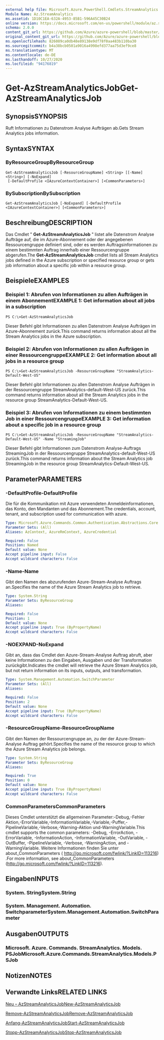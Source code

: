 ```yaml
---
external help file: Microsoft.Azure.PowerShell.Cmdlets.StreamAnalytics.dll-Help.xml
Module Name: Az.StreamAnalytics
ms.assetid: 1D10C1EA-632A-4953-85B1-596A45C30B24
online version: https://docs.microsoft.com/en-us/powershell/module/az.streamanalytics/get-azstreamanalyticsjob
schema: 2.0.0
content_git_url: https://github.com/Azure/azure-powershell/blob/master/src/StreamAnalytics/StreamAnalytics/help/Get-AzStreamAnalyticsJob.md
original_content_git_url: https://github.com/Azure/azure-powershell/blob/master/src/StreamAnalytics/StreamAnalytics/help/Get-AzStreamAnalyticsJob.md
ms.openlocfilehash: 826089ca0db48e89138e9df78f0aa483b110ba30
ms.sourcegitcommit: b4a38bcb0501a9016a4998efd377aa75d3ef9ce8
ms.translationtype: MT
ms.contentlocale: de-DE
ms.lasthandoff: 10/27/2020
ms.locfileid: "94176819"
---
```

# <span data-ttu-id="78e44-101">Get-AzStreamAnalyticsJob</span><span class="sxs-lookup"><span data-stu-id="78e44-101">Get-AzStreamAnalyticsJob</span></span>

## <span data-ttu-id="78e44-102">Synopsis</span><span class="sxs-lookup"><span data-stu-id="78e44-102">SYNOPSIS</span></span>
<span data-ttu-id="78e44-103">Ruft Informationen zu Datenstrom Analyse Aufträgen ab.</span><span class="sxs-lookup"><span data-stu-id="78e44-103">Gets Stream Analytics jobs information.</span></span>

## <span data-ttu-id="78e44-104">Syntax</span><span class="sxs-lookup"><span data-stu-id="78e44-104">SYNTAX</span></span>

### <span data-ttu-id="78e44-105">ByResourceGroup</span><span class="sxs-lookup"><span data-stu-id="78e44-105">ByResourceGroup</span></span>
```
Get-AzStreamAnalyticsJob [-ResourceGroupName] <String> [[-Name] <String>] [-NoExpand]
 [-DefaultProfile <IAzureContextContainer>] [<CommonParameters>]
```

### <span data-ttu-id="78e44-106">BySubscription</span><span class="sxs-lookup"><span data-stu-id="78e44-106">BySubscription</span></span>
```
Get-AzStreamAnalyticsJob [-NoExpand] [-DefaultProfile <IAzureContextContainer>] [<CommonParameters>]
```

## <span data-ttu-id="78e44-107">Beschreibung</span><span class="sxs-lookup"><span data-stu-id="78e44-107">DESCRIPTION</span></span>
<span data-ttu-id="78e44-108">Das Cmdlet " **Get-AzStreamAnalyticsJob** " listet alle Datenstrom Analyse Aufträge auf, die im Azure-Abonnement oder der angegebenen Ressourcengruppe definiert sind, oder es werden Auftragsinformationen zu einem bestimmten Auftrag innerhalb einer Ressourcengruppe abgerufen.</span><span class="sxs-lookup"><span data-stu-id="78e44-108">The **Get-AzStreamAnalyticsJob** cmdlet lists all Stream Analytics jobs defined in the Azure subscription or specified resource group or gets job information about a specific job within a resource group.</span></span>

## <span data-ttu-id="78e44-109">Beispiele</span><span class="sxs-lookup"><span data-stu-id="78e44-109">EXAMPLES</span></span>

### <span data-ttu-id="78e44-110">Beispiel 1: Abrufen von Informationen zu allen Aufträgen in einem Abonnement</span><span class="sxs-lookup"><span data-stu-id="78e44-110">EXAMPLE 1: Get information about all jobs in a subscription</span></span>
```
PS C:\>Get-AzStreamAnalyticsJob
```

<span data-ttu-id="78e44-111">Dieser Befehl gibt Informationen zu allen Datenstrom Analyse Aufträgen im Azure-Abonnement zurück.</span><span class="sxs-lookup"><span data-stu-id="78e44-111">This command returns information about all the Stream Analytics jobs in the Azure subscription.</span></span>

### <span data-ttu-id="78e44-112">Beispiel 2: Abrufen von Informationen zu allen Aufträgen in einer Ressourcengruppe</span><span class="sxs-lookup"><span data-stu-id="78e44-112">EXAMPLE 2: Get information about all jobs in a resource group</span></span>
```
PS C:\>Get-AzStreamAnalyticsJob -ResourceGroupName "StreamAnalytics-Default-West-US"
```

<span data-ttu-id="78e44-113">Dieser Befehl gibt Informationen zu allen Datenstrom Analyse Aufträgen in der Ressourcengruppe StreamAnalytics-default-West-US zurück.</span><span class="sxs-lookup"><span data-stu-id="78e44-113">This command returns information about all the Stream Analytics jobs in the resource group StreamAnalytics-Default-West-US.</span></span>

### <span data-ttu-id="78e44-114">Beispiel 3: Abrufen von Informationen zu einem bestimmten Job in einer Ressourcengruppe</span><span class="sxs-lookup"><span data-stu-id="78e44-114">EXAMPLE 3: Get information about a specific job in a resource group</span></span>
```
PS C:\>Get-AzStreamAnalyticsJob -ResourceGroupName "StreamAnalytics-Default-West-US" -Name "StreamingJob"
```

<span data-ttu-id="78e44-115">Dieser Befehl gibt Informationen zum Datenstrom Analyse-Auftrags StreamingJob in der Ressourcengruppe StreamAnalytics-default-West-US zurück.</span><span class="sxs-lookup"><span data-stu-id="78e44-115">This command returns information about the Stream Analytics job StreamingJob in the resource group StreamAnalytics-Default-West-US.</span></span>

## <span data-ttu-id="78e44-116">Parameter</span><span class="sxs-lookup"><span data-stu-id="78e44-116">PARAMETERS</span></span>

### <span data-ttu-id="78e44-117">-DefaultProfile</span><span class="sxs-lookup"><span data-stu-id="78e44-117">-DefaultProfile</span></span>
<span data-ttu-id="78e44-118">Die für die Kommunikation mit Azure verwendeten Anmeldeinformationen, das Konto, den Mandanten und das Abonnement.</span><span class="sxs-lookup"><span data-stu-id="78e44-118">The credentials, account, tenant, and subscription used for communication with azure.</span></span>

```yaml
Type: Microsoft.Azure.Commands.Common.Authentication.Abstractions.Core.IAzureContextContainer
Parameter Sets: (All)
Aliases: AzContext, AzureRmContext, AzureCredential

Required: False
Position: Named
Default value: None
Accept pipeline input: False
Accept wildcard characters: False
```

### <span data-ttu-id="78e44-119">-Name</span><span class="sxs-lookup"><span data-stu-id="78e44-119">-Name</span></span>
<span data-ttu-id="78e44-120">Gibt den Namen des abzurufenden Azure-Stream-Analyse Auftrags an.</span><span class="sxs-lookup"><span data-stu-id="78e44-120">Specifies the name of the Azure Stream Analytics job to retrieve.</span></span>

```yaml
Type: System.String
Parameter Sets: ByResourceGroup
Aliases:

Required: False
Position: 1
Default value: None
Accept pipeline input: True (ByPropertyName)
Accept wildcard characters: False
```

### <span data-ttu-id="78e44-121">-NOEXPAND</span><span class="sxs-lookup"><span data-stu-id="78e44-121">-NoExpand</span></span>
<span data-ttu-id="78e44-122">Gibt an, dass das Cmdlet den Azure-Stream-Analyse Auftrag abruft, aber keine Informationen zu den Eingaben, Ausgaben und der Transformation zurückgibt.</span><span class="sxs-lookup"><span data-stu-id="78e44-122">Indicates the cmdlet will retrieve the Azure Stream Analytics job, but not return information on its inputs, outputs, and transformation.</span></span>

```yaml
Type: System.Management.Automation.SwitchParameter
Parameter Sets: (All)
Aliases:

Required: False
Position: 2
Default value: None
Accept pipeline input: True (ByPropertyName)
Accept wildcard characters: False
```

### <span data-ttu-id="78e44-123">-ResourceGroupName</span><span class="sxs-lookup"><span data-stu-id="78e44-123">-ResourceGroupName</span></span>
<span data-ttu-id="78e44-124">Gibt den Namen der Ressourcengruppe an, zu der der Azure-Stream-Analyse Auftrag gehört.</span><span class="sxs-lookup"><span data-stu-id="78e44-124">Specifies the name of the resource group to which the Azure Stream Analytics job belongs.</span></span>

```yaml
Type: System.String
Parameter Sets: ByResourceGroup
Aliases:

Required: True
Position: 0
Default value: None
Accept pipeline input: True (ByPropertyName)
Accept wildcard characters: False
```

### <span data-ttu-id="78e44-125">CommonParameters</span><span class="sxs-lookup"><span data-stu-id="78e44-125">CommonParameters</span></span>
<span data-ttu-id="78e44-126">Dieses Cmdlet unterstützt die allgemeinen Parameter:-Debug,-Fehler Aktion,-ErrorVariable,-InformationVariable,-Variable,-Puffer,-PipelineVariable,-Verbose,-Warning-Aktion und-WarningVariable.</span><span class="sxs-lookup"><span data-stu-id="78e44-126">This cmdlet supports the common parameters: -Debug, -ErrorAction, -ErrorVariable, -InformationAction, -InformationVariable, -OutVariable, -OutBuffer, -PipelineVariable, -Verbose, -WarningAction, and -WarningVariable.</span></span> <span data-ttu-id="78e44-127">Weitere Informationen finden Sie unter about_CommonParameters ( http://go.microsoft.com/fwlink/?LinkID=113216) .</span><span class="sxs-lookup"><span data-stu-id="78e44-127">For more information, see about_CommonParameters (http://go.microsoft.com/fwlink/?LinkID=113216).</span></span>

## <span data-ttu-id="78e44-128">Eingaben</span><span class="sxs-lookup"><span data-stu-id="78e44-128">INPUTS</span></span>

### <span data-ttu-id="78e44-129">System. String</span><span class="sxs-lookup"><span data-stu-id="78e44-129">System.String</span></span>

### <span data-ttu-id="78e44-130">System. Management. Automation. Switchparameter</span><span class="sxs-lookup"><span data-stu-id="78e44-130">System.Management.Automation.SwitchParameter</span></span>

## <span data-ttu-id="78e44-131">Ausgaben</span><span class="sxs-lookup"><span data-stu-id="78e44-131">OUTPUTS</span></span>

### <span data-ttu-id="78e44-132">Microsoft. Azure. Commands. StreamAnalytics. Models. PSJob</span><span class="sxs-lookup"><span data-stu-id="78e44-132">Microsoft.Azure.Commands.StreamAnalytics.Models.PSJob</span></span>

## <span data-ttu-id="78e44-133">Notizen</span><span class="sxs-lookup"><span data-stu-id="78e44-133">NOTES</span></span>

## <span data-ttu-id="78e44-134">Verwandte Links</span><span class="sxs-lookup"><span data-stu-id="78e44-134">RELATED LINKS</span></span>

[<span data-ttu-id="78e44-135">Neu – AzStreamAnalyticsJob</span><span class="sxs-lookup"><span data-stu-id="78e44-135">New-AzStreamAnalyticsJob</span></span>](./New-AzStreamAnalyticsJob.md)

[<span data-ttu-id="78e44-136">Remove-AzStreamAnalyticsJob</span><span class="sxs-lookup"><span data-stu-id="78e44-136">Remove-AzStreamAnalyticsJob</span></span>](./Remove-AzStreamAnalyticsJob.md)

[<span data-ttu-id="78e44-137">Anfang-AzStreamAnalyticsJob</span><span class="sxs-lookup"><span data-stu-id="78e44-137">Start-AzStreamAnalyticsJob</span></span>](./Start-AzStreamAnalyticsJob.md)

[<span data-ttu-id="78e44-138">Stopp-AzStreamAnalyticsJob</span><span class="sxs-lookup"><span data-stu-id="78e44-138">Stop-AzStreamAnalyticsJob</span></span>](./Stop-AzStreamAnalyticsJob.md)


